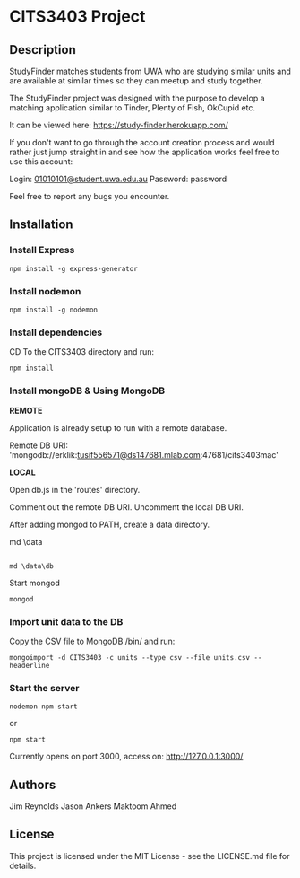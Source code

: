# CITS3403 Project

## Description

StudyFinder matches students from UWA who are studying similar units and are available at similar times so they can meetup and study together.

The StudyFinder project was designed with the purpose to develop a matching application similar to Tinder, Plenty of Fish, OkCupid etc.

It can be viewed here: https://study-finder.herokuapp.com/

If you don't want to go through the account creation process and would rather just jump straight in and see how the application works feel free to use this account:

Login: 01010101@student.uwa.edu.au
Password: password

Feel free to report any bugs you encounter.

## Installation

### Install Express
```
npm install -g express-generator
```

### Install nodemon
```
npm install -g nodemon
```

### Install dependencies
CD To the CITS3403 directory and run:
```
npm install
```

### Install mongoDB & Using MongoDB
**REMOTE**

Application is already setup to run with a remote database.

Remote DB URI: 'mongodb://erklik:tusif556571@ds147681.mlab.com:47681/cits3403mac'

**LOCAL**

Open db.js in the 'routes' directory.

Comment out the remote DB URI.
Uncomment the local DB URI.

After adding mongod to PATH, create a data directory.

md \data
```

md \data\db
```
Start mongod
```
mongod
```
### Import unit data to the DB
Copy the CSV file to MongoDB /bin/ and run:
```
mongoimport -d CITS3403 -c units --type csv --file units.csv --headerline
```
### Start the server
```
nodemon npm start
```
or
```
npm start
```
Currently opens on port 3000, access on:
http://127.0.0.1:3000/

## Authors

Jim Reynolds
Jason Ankers
Maktoom Ahmed

## License

This project is licensed under the MIT License - see the LICENSE.md file for details.
